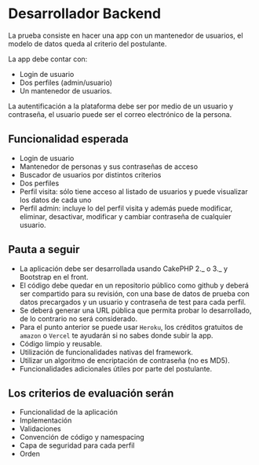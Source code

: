 # Desarrollador Backend

La prueba consiste en hacer una app con un mantenedor de usuarios, el modelo de datos queda al criterio del postulante.

La app debe contar con:

- Login de usuario
- Dos perfiles (admin/usuario)
- Un mantenedor de usuarios.

La autentificación a la plataforma debe ser por medio de un usuario y contraseña, el usuario puede ser el correo electrónico de la persona.

## Funcionalidad esperada

- Login de usuario
- Mantenedor de personas y sus contraseñas de acceso
- Buscador de usuarios por distintos criterios
- Dos perfiles
- Perfil visita: sólo tiene acceso al listado de usuarios y puede visualizar los datos de cada uno
- Perfil admin: incluye lo del perfil visita y además puede modificar, eliminar, desactivar, modificar y cambiar contraseña de cualquier usuario.

## Pauta a seguir

- La aplicación debe ser desarrollada usando CakePHP 2._ o 3._ y Bootstrap en el front.
- El código debe quedar en un repositorio público como github y deberá ser compartido para su revisión, con una base de datos de prueba con datos precargados y un usuario y contraseña de test para cada perfil.
- Se deberá generar una URL pública que permita probar lo desarrollado, de lo contrario no será considerado.
- Para el punto anterior se puede usar `Heroku`, los créditos gratuitos de `amazon` o `Vercel` te ayudarán si no sabes donde subir la app.
- Código limpio y reusable.
- Utilización de funcionalidades nativas del framework.
- Utilizar un algoritmo de encriptación de contraseña (no es MD5).
- Funcionalidades adicionales útiles por parte del postulante.

## Los criterios de evaluación serán

- Funcionalidad de la aplicación
- Implementación
- Validaciones
- Convención de código y namespacing
- Capa de seguridad para cada perfil
- Orden
